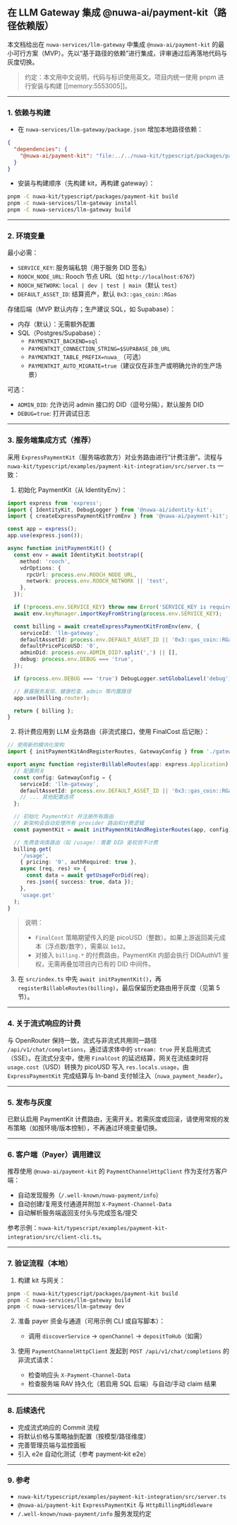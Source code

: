 ## 在 LLM Gateway 集成 @nuwa-ai/payment-kit（路径依赖版）

本文档给出在 `nuwa-services/llm-gateway` 中集成 `@nuwa-ai/payment-kit`
的最小可行方案（MVP）。先以“基于路径的依赖”进行集成，评审通过后再落地代码与灰度切换。

> 约定：本文用中文说明，代码与标识使用英文。项目内统一使用 pnpm 进行安装与构建
> [[memory:5553005]]。

---

### 1. 依赖与构建

- 在 `nuwa-services/llm-gateway/package.json` 增加本地路径依赖：

```json
{
  "dependencies": {
    "@nuwa-ai/payment-kit": "file:../../nuwa-kit/typescript/packages/payment-kit"
  }
}
```

- 安装与构建顺序（先构建 kit，再构建 gateway）：

```bash
pnpm -C nuwa-kit/typescript/packages/payment-kit build
pnpm -C nuwa-services/llm-gateway install
pnpm -C nuwa-services/llm-gateway build
```

---

### 2. 环境变量

最小必需：

- `SERVICE_KEY`: 服务端私钥（用于服务 DID 签名）
- `ROOCH_NODE_URL`: Rooch 节点 URL（如 `http://localhost:6767`）
- `ROOCH_NETWORK`: `local | dev | test | main`（默认 `test`）
- `DEFAULT_ASSET_ID`: 结算资产，默认 `0x3::gas_coin::RGas`

存储后端（MVP 默认内存；生产建议 SQL，如 Supabase）：

- 内存（默认）：无需额外配置
- SQL（Postgres/Supabase）：
  - `PAYMENTKIT_BACKEND=sql`
  - `PAYMENTKIT_CONNECTION_STRING=$SUPABASE_DB_URL`
  - `PAYMENTKIT_TABLE_PREFIX=nuwa_`（可选）
  - `PAYMENTKIT_AUTO_MIGRATE=true`（建议仅在非生产或明确允许的生产场景）

可选：

- `ADMIN_DID`: 允许访问 admin 接口的 DID（逗号分隔），默认服务 DID
- `DEBUG=true`: 打开调试日志

---

### 3. 服务端集成方式（推荐）

采用 `ExpressPaymentKit`（服务端收款方）对业务路由进行“计费注册”。流程与
`nuwa-kit/typescript/examples/payment-kit-integration/src/server.ts` 一致：

1. 初始化 PaymentKit（从 IdentityEnv）：

```ts
import express from 'express';
import { IdentityKit, DebugLogger } from '@nuwa-ai/identity-kit';
import { createExpressPaymentKitFromEnv } from '@nuwa-ai/payment-kit';

const app = express();
app.use(express.json());

async function initPaymentKit() {
  const env = await IdentityKit.bootstrap({
    method: 'rooch',
    vdrOptions: {
      rpcUrl: process.env.ROOCH_NODE_URL,
      network: process.env.ROOCH_NETWORK || 'test',
    },
  });

  if (!process.env.SERVICE_KEY) throw new Error('SERVICE_KEY is required');
  await env.keyManager.importKeyFromString(process.env.SERVICE_KEY);

  const billing = await createExpressPaymentKitFromEnv(env, {
    serviceId: 'llm-gateway',
    defaultAssetId: process.env.DEFAULT_ASSET_ID || '0x3::gas_coin::RGas',
    defaultPricePicoUSD: '0',
    adminDid: process.env.ADMIN_DID?.split(',') || [],
    debug: process.env.DEBUG === 'true',
  });

  if (process.env.DEBUG === 'true') DebugLogger.setGlobalLevel('debug');

  // 暴露服务发现、健康检查、admin 等内置路径
  app.use(billing.router);

  return { billing };
}
```

2. 将计费应用到 LLM 业务路由（非流式接口，使用 FinalCost 后记账）：

```ts
// 使用新的模块化架构
import { initPaymentKitAndRegisterRoutes, GatewayConfig } from './gateway.js';

export async function registerBillableRoutes(app: express.Application) {
  // 配置网关
  const config: GatewayConfig = {
    serviceId: 'llm-gateway',
    defaultAssetId: process.env.DEFAULT_ASSET_ID || '0x3::gas_coin::RGas',
    // ... 其他配置选项
  };

  // 初始化 PaymentKit 并注册所有路由
  // 新架构会自动处理所有 provider 路由和计费逻辑
  const paymentKit = await initPaymentKitAndRegisterRoutes(app, config);

  // 免费查询类路由（如 /usage）：需要 DID 鉴权但不计费
  billing.get(
    '/usage',
    { pricing: '0', authRequired: true },
    async (req, res) => {
      const data = await getUsageForDid(req);
      res.json({ success: true, data });
    },
    'usage.get'
  );
}
```

> 说明：
>
> - `FinalCost`
>   策略期望传入的是 picoUSD（整数）。如果上游返回美元成本（浮点数/数字），需乘以
>   `1e12`。
> - 对接入 `billing.*`
>   的付费路由，PaymentKit 内部会执行 DIDAuthV1 鉴权，无需再叠加项目内已有的 DID 中间件。

3. 在 `src/index.ts` 中先 `await initPaymentKit()`，再
   `registerBillableRoutes(billing)`，最后保留历史路由用于灰度（见第 5 节）。

---

### 4. 关于流式响应的计费

与 OpenRouter 保持一致，流式与非流式共用同一路径
`/api/v1/chat/completions`，通过请求体中的 `stream: true`
开关启用流式（SSE）。在流式分支中，使用 `FinalCost` 的延迟结算，网关在流结束时将
`usage.cost`（USD）转换为 picoUSD 写入 `res.locals.usage`，由
`ExpressPaymentKit` 完成结算与 In-band 支付帧注入（`nuwa_payment_header`）。

---

### 5. 发布与灰度

已默认启用 PaymentKit 计费路由，无需开关。若需灰度或回滚，请使用常规的发布策略（如按环境/版本控制），不再通过环境变量切换。

---

### 6. 客户端（Payer）调用建议

推荐使用 `@nuwa-ai/payment-kit` 的 `PaymentChannelHttpClient` 作为支付方客户端：

- 自动发现服务（`/.well-known/nuwa-payment/info`）
- 自动创建/复用支付通道并附加 `X-Payment-Channel-Data`
- 自动解析服务端返回支付头与完成签名/提交

参考示例：`nuwa-kit/typescript/examples/payment-kit-integration/src/client-cli.ts`。

---

### 7. 验证流程（本地）

1. 构建 kit 与网关：

```bash
pnpm -C nuwa-kit/typescript/packages/payment-kit build
pnpm -C nuwa-services/llm-gateway build
pnpm -C nuwa-services/llm-gateway dev
```

2. 准备 payer 资金与通道（可用示例 CLI 或自写脚本）：
   - 调用 `discoverService` → `openChannel` → `depositToHub`（如需）

3. 使用 `PaymentChannelHttpClient` 发起到 `POST /api/v1/chat/completions`
   的非流式请求：
   - 检查响应头 `X-Payment-Channel-Data`
   - 检查服务端 RAV 持久化（若启用 SQL 后端）与自动/手动 claim 结果

---

### 8. 后续迭代

- 完成流式响应的 Commit 流程
- 将默认价格与策略抽到配置（按模型/路径维度）
- 完善管理员端与监控面板
- 引入 e2e 自动化测试（参考 payment-kit e2e）

---

### 9. 参考

- `nuwa-kit/typescript/examples/payment-kit-integration/src/server.ts`
- `@nuwa-ai/payment-kit` `ExpressPaymentKit` 与 `HttpBillingMiddleware`
- `/.well-known/nuwa-payment/info` 服务发现约定
